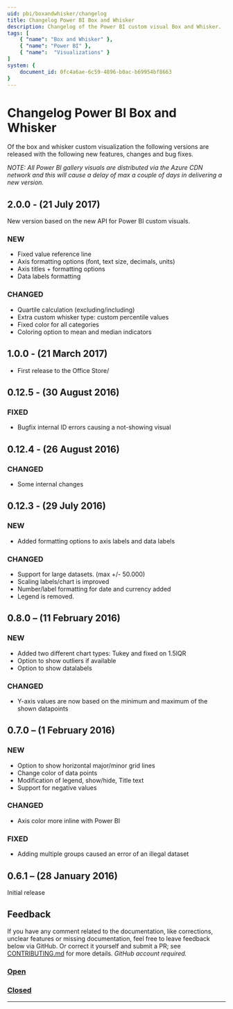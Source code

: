 ```yaml
---
uid: pbi/boxandwhisker/changelog
title: Changelog Power BI Box and Whisker
description: Changelog of the Power BI custom visual Box and Whisker.
tags: [
    { "name": "Box and Whisker" }, 
    { "name": "Power BI" },
    { "name":  "Visualizations" }
]
system: {
    document_id: 0fc4a6ae-6c59-4896-b0ac-b69954bf8663
}
---
```

# Changelog Power BI Box and Whisker

Of the box and whisker custom visualization the following versions are released with the following new features, changes and bug fixes.

*NOTE: All Power BI gallery visuals are distributed via the Azure CDN network and this will cause a delay of max a couple of days in delivering a new version.*

## 2.0.0 - (21 July 2017)

New version based on the new API for Power BI custom visuals.

### NEW

- Fixed value reference line
- Axis formatting options (font, text size, decimals, units)
- Axis titles + formatting options
- Data labels formatting

### CHANGED

- Quartile calculation (excluding/including)
- Extra custom whisker type: custom percentile values
- Fixed color for all categories
- Coloring option to mean and median indicators

## 1.0.0 - (21 March 2017)

- First release to the Office Store/

## 0.12.5 - (30 August 2016)

### FIXED

- Bugfix internal ID errors causing a not-showing visual

## 0.12.4 - (26 August 2016)

### CHANGED

- Some internal changes

## 0.12.3 - (29 July 2016)

### NEW

- Added formatting options to axis labels and data labels

### CHANGED

- Support for large datasets. (max +/- 50.000)
- Scaling labels/chart is improved
- Number/label formatting for date and currency added
- Legend is removed.

## 0.8.0 – (11 February 2016)

### NEW

- Added two different chart types: Tukey and fixed on 1.5IQR
- Option to show outliers if available
- Option to show datalabels

### CHANGED

- Y-axis values are now based on the minimum and maximum of the shown datapoints

## 0.7.0 – (1 February 2016)

### NEW

- Option to show horizontal major/minor grid lines
- Change color of data points
- Modification of legend, show/hide, Title text
- Support for negative values

### CHANGED

- Axis color more inline with Power BI

### FIXED

- Adding multiple groups caused an error of an illegal dataset

## 0.6.1 – (28 January 2016)

Initial release

## Feedback

If you have any comment related to the documentation, like corrections, unclear features or missing documentation, feel free to leave feedback below via GitHub. Or correct it yourself and submit a PR; see [CONTRIBUTING.md](https://github.com/liprec/azurebi-docs/blob/master/.github/CONTRIBUTING.md) for more details.
*GitHub account required.*

### [**Open**](#tab/docs-open)

### [**Closed**](#tab/docs-closed)

***
